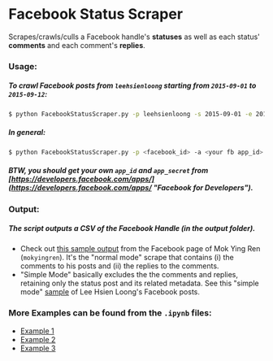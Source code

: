 # Facebook Status Scraper
Scrapes/crawls/culls a Facebook handle's **statuses** as well as each status' **comments** and each comment's **replies**.

### Usage:

##### To crawl Facebook posts from ``leehsienloong`` starting from ``2015-09-01`` to ``2015-09-12``:
```bash
$ python FacebookStatusScraper.py -p leehsienloong -s 2015-09-01 -e 2015-09-12
```

##### In general:
```bash
$ python FacebookStatusScraper.py -p <facebook_id> -a <your fb app_id> -t <your fb app_secret> -s <start-date> -e <end-date> -S <use-simple-mode>
```

##### BTW, you should get your own ``app_id`` and ``app_secret`` from [https://developers.facebook.com/apps/](https://developers.facebook.com/apps/ "Facebook for Developers").

### Output:

##### The script outputs a CSV of the Facebook Handle (in the *output* folder).
- Check out [this sample output](https://github.com/jovianlin/facebook-status-scraper/blob/master/output/mokyingren_2016-01-18_210427_fb_page_feed.csv "mokyingren sample output") from the Facebook page of Mok Ying Ren \(``mokyingren``\). It's the "normal mode" scrape that contains (i) the comments to his posts and (ii) the replies to the comments.
- "Simple Mode" basically excludes the the comments and replies, retaining only the status post and its related metadata. See this "simple mode" [sample](https://github.com/jovianlin/facebook-status-scraper/blob/master/output/leehsienloong_2016-01-18_210825_fb_page_feed_SIMPLE_MODE.csv) of Lee Hsien Loong's Facebook posts.
 
### More Examples can be found from the ``.ipynb`` files:
- [Example 1](https://github.com/jovianlin/facebook-status-scraper/blob/master/examples/Example%201%20-%20Crawl%20Statuses%20Only%20(Simple%20Mode).ipynb)
- [Example 2](https://github.com/jovianlin/facebook-status-scraper/blob/master/examples/Example%202%20-%20Crawl%20Statuses%2C%20Comments%2C%20and%20Replies%20(Normal%20Mode).ipynb)
- [Example 3](https://github.com/jovianlin/facebook-status-scraper/blob/master/examples/Example%203%20-%20Crawl%20from%20a%20list%20of%20Status%20IDs.ipynb)


